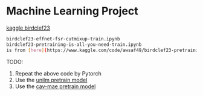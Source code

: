 # Machine Learning Project

[kaggle birdclef23](https://www.kaggle.com/competitions/birdclef-2023)

```bash
birdclef23-effnet-fsr-cutmixup-train.ipynb
birdclef23-pretraining-is-all-you-need-train.ipynb
is from [here](https://www.kaggle.com/code/awsaf49/birdclef23-pretraining-is-all-you-need-train/notebook#Data-Augmentation-%F0%9F%8C%88)
```

TODO:
1. Repeat the above code by Pytorch
2. Use the [unilm pretrain model](https://github.com/microsoft/unilm/tree/master/beats)
3. Use the [cav-mae pretrain model](https://github.com/yuangongnd/cav-mae)

